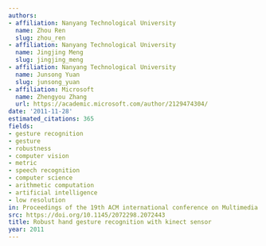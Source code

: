 ```yaml
---
authors:
- affiliation: Nanyang Technological University
  name: Zhou Ren
  slug: zhou_ren
- affiliation: Nanyang Technological University
  name: Jingjing Meng
  slug: jingjing_meng
- affiliation: Nanyang Technological University
  name: Junsong Yuan
  slug: junsong_yuan
- affiliation: Microsoft
  name: Zhengyou Zhang
  url: https://academic.microsoft.com/author/2129474304/
date: '2011-11-28'
estimated_citations: 365
fields:
- gesture recognition
- gesture
- robustness
- computer vision
- metric
- speech recognition
- computer science
- arithmetic computation
- artificial intelligence
- low resolution
in: Proceedings of the 19th ACM international conference on Multimedia
src: https://doi.org/10.1145/2072298.2072443
title: Robust hand gesture recognition with kinect sensor
year: 2011
---
```

